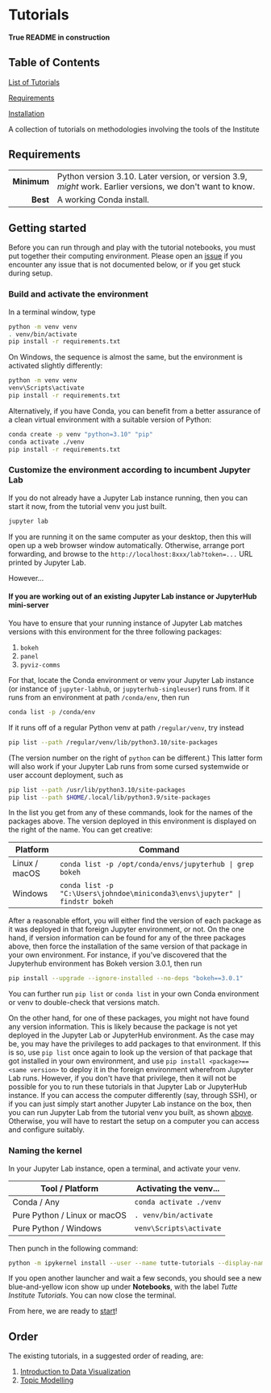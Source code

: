 # Tutorials

**True README in construction**

## Table of Contents
[List of Tutorials](#Order)

[Requirements](#Requirements)  

[Installation](#Getting-started)  

A collection of tutorials on methodologies involving the tools of the Institute

## Requirements

| | |
|------------:|:----|
| **Minimum** | Python version 3.10. Later version, or version 3.9, _might_ work. Earlier versions, we don't want to know. |
| **Best**    | A working Conda install. |

## Getting started

Before you can run through and play with the tutorial notebooks, you must put together their computing environment.
Please open an [issue](https://github.com/TutteInstitute/tutorials/issues/new/choose) if you encounter any issue that is not documented below, or if you get stuck during setup.

### Build and activate the environment

In a terminal window, type

```sh
python -m venv venv
. venv/bin/activate
pip install -r requirements.txt
```

On Windows, the sequence is almost the same, but the environment is activated slightly differently:

```bat
python -m venv venv
venv\Scripts\activate
pip install -r requirements.txt
```

Alternatively, if you have Conda, you can benefit from a better assurance of a clean virtual environment with a suitable version of Python:

```sh
conda create -p venv "python=3.10" "pip"
conda activate ./venv
pip install -r requirements.txt
```

### Customize the environment according to incumbent Jupyter Lab

<a id="own-jupyter-lab"></a>
If you do not already have a Jupyter Lab instance running, then you can start it now, from the tutorial venv you just built.

```sh
jupyter lab
```

If you are running it on the same computer as your desktop,
then this will open up a web browser window automatically.
Otherwise, arrange port forwarding, and browse to the `http://localhost:8xxx/lab?token=...` URL printed by Jupyter Lab.

However...

#### If you are working out of an existing Jupyter Lab instance or JupyterHub mini-server

You have to ensure that your running instance of Jupyter Lab matches versions with this environment for the three following packages:

1. `bokeh`
2. `panel`
3. `pyviz-comms`

For that, locate the Conda environment or venv your Jupyter Lab instance (or instance of `jupyter-labhub`, or `jupyterhub-singleuser`) runs from.
If it runs from an environment at path `/conda/env`, then run

```sh
conda list -p /conda/env
```

If it runs off of a regular Python venv at path `/regular/venv`, try instead

```sh
pip list --path /regular/venv/lib/python3.10/site-packages
```

(The version number on the right of `python` can be different.)
This latter form will also work if your Jupyter Lab runs from some cursed systemwide or user account deployment, such as

```sh
pip list --path /usr/lib/python3.10/site-packages
pip list --path $HOME/.local/lib/python3.9/site-packages
```

In the list you get from any of these commands, look for the names of the packages above.
The version deployed in this environment is displayed on the right of the name.
You can get creative:

| Platform | Command |
|---------------|---------|
| Linux / macOS | `conda list -p /opt/conda/envs/jupyterhub \| grep bokeh` |
| Windows       | `conda list -p "C:\Users\johndoe\miniconda3\envs\jupyter" \| findstr bokeh` |

After a reasonable effort, you will either find the version of each package as it was deployed in that foreign Jupyter environment, or not.
On the one hand, if version information can be found for any of the three packages above,
then force the installation of the same version of that package in your own environment.
For instance, if you've discovered that the Jupyterhub environment has Bokeh version 3.0.1, then run

```sh
pip install --upgrade --ignore-installed --no-deps "bokeh==3.0.1"
```

You can further run `pip list` or `conda list` in your own Conda environment or venv to double-check that versions match.

On the other hand, for one of these packages, you might not have found any version information.
This is likely because the package is not yet deployed in the Jupyter Lab or JupyterHub environment.
As the case may be, you may have the privileges to add packages to that environment.
If this is so, use `pip list` once again to look up the version of that package that got installed in your own environment,
and use `pip install <package>==<same version>` to deploy it in the foreign environment wherefrom Jupyter Lab runs.
However, if you don't have that privilege, then it will not be possible for you to run these tutorials in that Jupyter Lab or JupyterHub instance.
If you can access the computer differently (say, through SSH),
or if you can just simply start another Jupyter Lab instance on the box,
then you can run Jupyter Lab from the tutorial venv you built, as shown [above](#own-jupyter-lab).
Otherwise, you will have to restart the setup on a computer you can access and configure suitably.

### Naming the kernel

In your Jupyter Lab instance, open a terminal, and activate your venv.

| Tool / Platform              | Activating the venv...   |
|------------------------------|--------------------------|
| Conda / Any                  | `conda activate ./venv`  |
| Pure Python / Linux or macOS | `. venv/bin/activate`    |
| Pure Python / Windows        | `venv\Scripts\activate`  |

Then punch in the following command:

```sh
python -m ipykernel install --user --name tutte-tutorials --display-name "Tutte Institute Tutorials"
```

If you open another launcher and wait a few seconds,
you should see a new blue-and-yellow icon show up under **Notebooks**,
with the label *Tutte Institute Tutorials*.
You can now close the terminal.

From here, we are ready to [start](1-recipes-bag-of-words.ipynb)!

## Order
The existing tutorials, in a suggested order of reading, are:
1. [Introduction to Data Visualization](1-recipes-bag-of-words.ipynb)
2. [Topic Modelling](2-topic-modelling-pokemon.ipynb)

